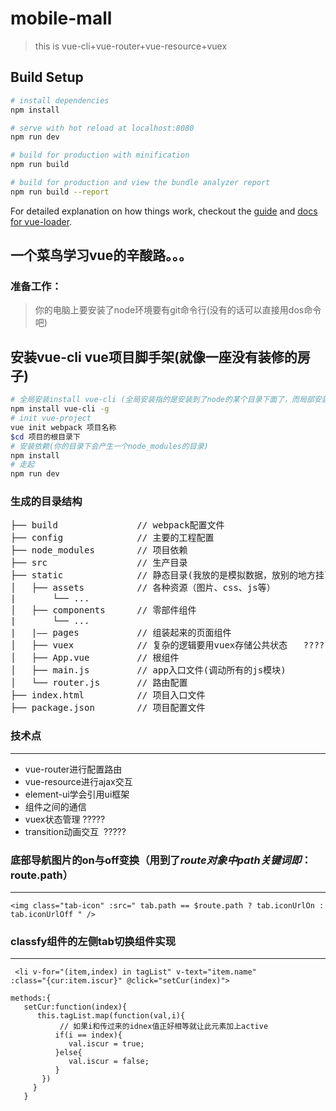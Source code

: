 # mobile-mall

> this is vue-cli+vue-router+vue-resource+vuex

## Build Setup

``` bash
# install dependencies
npm install

# serve with hot reload at localhost:8080
npm run dev

# build for production with minification
npm run build

# build for production and view the bundle analyzer report
npm run build --report
```

For detailed explanation on how things work, checkout the [guide](http://vuejs-templates.github.io/webpack/) and [docs for vue-loader](http://vuejs.github.io/vue-loader).

## 一个菜鸟学习vue的辛酸路。。。
### 准备工作：
>你的电脑上要安装了node环境要有git命令行(没有的话可以直接用dos命令吧)

## 安装vue-cli vue项目脚手架(就像一座没有装修的房子)
``` bash
# 全局安装install vue-cli (全局安装指的是安装到了node的某个目录下面了，而局部安装是安装到你的某个项目的根目录下)
npm install vue-cli -g
# init vue-project
vue init webpack 项目名称
$cd 项目的根目录下
# 安装依赖(你的目录下会产生一个node_modules的目录)
npm install
# 走起
npm run dev
```

### 生成的目录结构

<pre>
├── build               // webpack配置文件
├── config              // 主要的工程配置
├── node_modules        // 项目依赖
├── src                 // 生产目录
├── static              // 静态目录(我放的是模拟数据，放别的地方挂了)
│   ├── assets          // 各种资源（图片、css、js等）
|       └── ...
│   ├── components      // 零部件组件
|       └── ...
|   |—— pages           // 组装起来的页面组件
│   ├── vuex            // 复杂的逻辑要用vuex存储公共状态   ???????
│   ├── App.vue         // 根组件 
│   ├── main.js         // app入口文件(调动所有的js模块)
│   └── router.js       // 路由配置
├── index.html          // 项目入口文件
├── package.json        // 项目配置文件
</pre>

### 技术点

***
* vue-router进行配置路由
* vue-resource进行ajax交互
* element-ui学会引用ui框架
* 组件之间的通信
* vuex状态管理   ?????
* transition动画交互  ?????

### 底部导航图片的on与off变换（用到了$route对象中path关键词 即：$route.path）

***
```
<img class="tab-icon" :src=" tab.path == $route.path ? tab.iconUrlOn : tab.iconUrlOff " />
```
### classfy组件的左侧tab切换组件实现

***
<code> <li v-for="(item,index) in tagList" v-text="item.name" :class="{cur:item.iscur}" @click="setCur(index)"></li>
</code>
```
methods:{
   setCur:function(index){
      this.tagList.map(function(val,i){
           // 如果i和传过来的idnex值正好相等就让此元素加上active
          if(i == index){
             val.iscur = true;
          }else{
             val.iscur = false;
          }
       })
     }
   }
```





